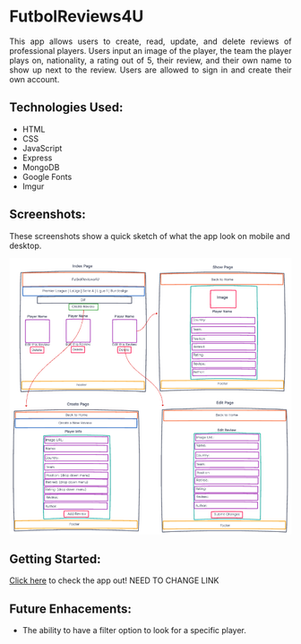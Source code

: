 # **FutbolReviews4U**
<div style="text-align: justify"> This app allows users to create, read, update, and delete reviews of professional players. Users input an image of the player, the team the player plays on, nationality, a rating out of 5, their review, and their own name to show up next to the review. Users are allowed to sign in and create their own account. </div>

## Technologies Used:
- HTML
- CSS
- JavaScript
- Express
- MongoDB
- Google Fonts
- Imgur

## Screenshots:
These screenshots show a quick sketch of what the app look on mobile and desktop.

![FutbolReviews4U wireframe](images/WireFrame.png)

## Getting Started:
[Click here](https://pick-your-poison1.vercel.app/) to check the app out! NEED TO CHANGE LINK

## Future Enhacements:
- The ability to have a filter option to look for a specific player.
